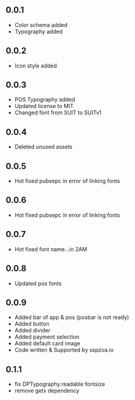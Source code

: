 ## 0.0.1
* Color schema added
* Typography added

## 0.0.2
* Icon style added

## 0.0.3
* POS Typography added
* Updated license to MIT
* Changed font from SUIT to SUITv1

## 0.0.4
* Deleted unused assets

## 0.0.5
* Hot fixed pubsepc in error of linking fonts

## 0.0.6
* Hot fixed pubsepc in error of linking fonts

## 0.0.7
* Hot fixed font name...in 2AM

## 0.0.8
* Updated pos fonts

## 0.0.9
* Added bar of app & pos (posbar is not ready)
* Added button
* Added divider
* Added payment selection
* Added default card image
* Code written & Supported by sspzoa.io

## 0.1.1
* fix DPTypography.readable fontsize
* remove getx dependency
